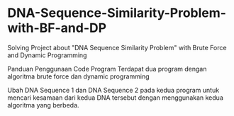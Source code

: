# DNA-Sequence-Similarity-Problem-with-BF-and-DP
Solving Project about "DNA Sequence Similarity Problem" with Brute Force and Dynamic Programming

Panduan Penggunaan Code Program
Terdapat dua program dengan algoritma brute force dan dynamic programming

Ubah DNA Sequence 1 dan DNA Sequence 2 pada kedua program untuk mencari kesamaan dari kedua DNA tersebut dengan menggunakan kedua algoritma yang berbeda.
